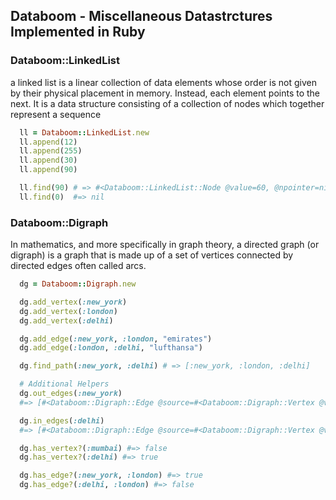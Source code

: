 ## Databoom - Miscellaneous Datastrctures Implemented in Ruby

### Databoom::LinkedList

a linked list is a linear collection of data elements whose order is not given by their physical 
placement in memory. Instead, each element points to the next. It is a data structure consisting 
of a collection of nodes which together represent a sequence

```ruby
  ll = Databoom::LinkedList.new
  ll.append(12)
  ll.append(255)
  ll.append(30)
  ll.append(90)

  ll.find(90) # => #<Databoom::LinkedList::Node @value=60, @npointer=nil>
  ll.find(0)  #=> nil
```

### Databoom::Digraph

In mathematics, and more specifically in graph theory, a directed graph (or digraph) is a graph 
that is made up of a set of vertices connected by directed edges often called arcs.

```ruby
  dg = Databoom::Digraph.new

  dg.add_vertex(:new_york)
  dg.add_vertex(:london)
  dg.add_vertex(:delhi)

  dg.add_edge(:new_york, :london, "emirates")
  dg.add_edge(:london, :delhi, "lufthansa")

  dg.find_path(:new_york, :delhi) # => [:new_york, :london, :delhi]

  # Additional Helpers
  dg.out_edges(:new_york) 
  #=> [#<Databoom::Digraph::Edge @source=#<Databoom::Digraph::Vertex @value = :new_york>, @sink = #<Databoom::Digraph::Vertex @value = :london>>]

  dg.in_edges(:delhi) 
  #=> [#<Databoom::Digraph::Edge @source=#<Databoom::Digraph::Vertex @value = :london>, @sink = #<Databoom::Digraph::Vertex @value = :delhi>>]

  dg.has_vertex?(:mumbai) #=> false
  dg.has_vertex?(:delhi) #=> true

  dg.has_edge?(:new_york, :london) #=> true
  dg.has_edge?(:delhi, :london) #=> false
```
